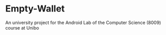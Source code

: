 # Empty-Wallet
An university project for the Android Lab of the Computer Science (8009) course at Unibo
